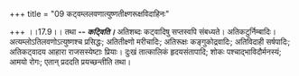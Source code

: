 +++
title = "09 कट्वम्ललवणात्युष्णतीक्ष्णरूक्षविदाहिनः"

+++
।।17.9।। तथा ***-- कट्विति।*** अतिशब्दः कट्वादिषु सप्तस्वपि संबध्यते।
अतिकटुर्निम्बादिः। अत्यम्लोऽतिलवणोऽत्युष्णश्च प्रसिद्धः; अतितीक्ष्णो
मरीचादिः; अतिरूक्षः कङ्गुकोद्रवादिः; अतिविदाही सर्षपादिः; अतिकट्वादय
आहारा राजसस्येष्टाः प्रियाः। दुःखं तात्कालिकं हृदयसंतापादि; शोकः
पश्चाद्भाविदौर्मनस्यं; आमयो रोगः; एतान् प्रददति प्रयच्छन्तीति तथा।
